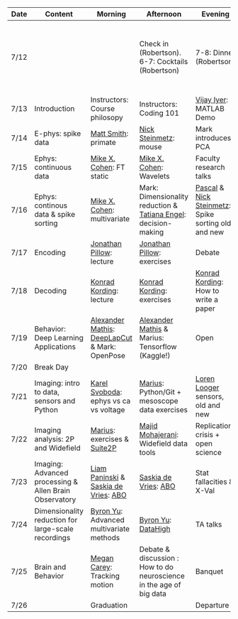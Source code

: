 Date | Content | Morning | Afternoon | Evening | Comment
--- | --- | --- | --- | --- | --- |
7/12 | | |  Check in (Robertson). 6-7: Cocktails (Robertson)| 7-8: Dinner (Robertson)|Conference center after dinner, 9 Reception in basement of Robertson |
7/13 | Introduction| Instructors: Course philosopy | Instructors: Coding 101 | [Vijay Iyer](https://www.linkedin.com/in/mathworks-neuro-liaison): MATLAB Demo| 
7/14 | E-phys: spike data | [Matt Smith](http://www.smithlab.net/): primate | [Nick Steinmetz](http://www.steinmetzlab.net/): mouse | Mark introduces PCA|  
7/15 | Ephys: continuous data | [Mike X. Cohen](http://www.mikexcohen.com/): FT static | [Mike X. Cohen](http://www.mikexcohen.com/): Wavelets| Faculty research talks 
7/16 | Ephys: continous data & spike sorting | [Mike X. Cohen](http://www.mikexcohen.com/): multivariate | Mark: Dimensionality reduction  &  [Tatiana Engel](https://www.cshl.edu/research/faculty-staff/tatiana-engel/): decision-making | [Pascal](https://as.nyu.edu/content/nyu-as/as/faculty/pascal-wallisch.html) & [Nick Steinmetz](http://www.steinmetzlab.net/): Spike sorting old and new
7/17 | Encoding | [Jonathan Pillow](https://pillowlab.princeton.edu/): lecture | [Jonathan Pillow](https://pillowlab.princeton.edu/): exercises | Debate |
7/18 | Decoding | [Konrad Kording](http://kordinglab.com/): lecture | [Konrad Kording](http://kordinglab.com/): exercises | [Konrad Kording](http://kordinglab.com/): How to write a paper
7/19 | Behavior: Deep Learning Applications | [Alexander Mathis](http://www.people.fas.harvard.edu/~amathis/): [DeepLapCut](http://www.mousemotorlab.org/deeplabcut) & Mark: OpenPose| [Alexander Mathis](http://www.people.fas.harvard.edu/~amathis/) & Marius: Tensorflow (Kaggle!) | Open 
7/20 | Break Day
7/21 | Imaging: intro to data, sensors and Python| [Karel Svoboda](https://www.janelia.org/lab/svoboda-lab): ephys vs ca vs voltage|[Marius](https://www.janelia.org/lab/pachitariu-lab): Python/Git + mesoscope data exercises |[Loren Looger](https://www.janelia.org/lab/looger-lab) sensors, old and new
7/22 | Imaging analysis: 2P and Widefield |  [Marius](https://www.janelia.org/lab/pachitariu-lab): exercises & [Suite2P](https://github.com/cortex-lab/Suite2P) |  [Majid Mohajerani](https://www.uleth.ca/artsci/neuroscience/dr-majid-mohajerani): Widefield data tools| Replication crisis + open science|
7/23 | Imaging: Advanced processing & Allen Brain Observatory | [Liam Paninski](http://www.stat.columbia.edu/~liam/) & [Saskia de Vries](https://www.alleninstitute.org/what-we-do/brain-science/about/team/staff-profiles/saskia-de-vries/): [ABO](http://observatory.brain-map.org/visualcoding/) | [Saskia de Vries](https://www.alleninstitute.org/what-we-do/brain-science/about/team/staff-profiles/saskia-de-vries/): [ABO](http://observatory.brain-map.org/visualcoding/) | Stat fallacities & X-Val|
7/24 | Dimensionality reduction for large-scale recordings | [Byron Yu](https://users.ece.cmu.edu/~byronyu/): Advanced multivariate methods | [Byron Yu](https://users.ece.cmu.edu/~byronyu/): [DataHigh](https://users.ece.cmu.edu/~byronyu/software/DataHigh/datahigh.html) | TA talks|
7/25 | Brain and Behavior| [Megan Carey](https://careylab.org/about-megan/): Tracking motion | Debate & discussion : How to do neuroscience in the age of big data | Banquet
7/26 | | Graduation | | Departure
